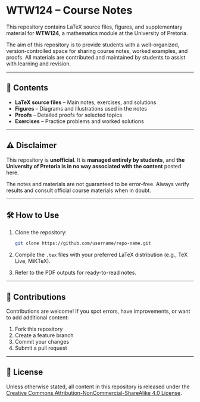 # WTW124 – Course Notes

This repository contains LaTeX source files, figures, and supplementary material for **WTW124**, a mathematics module at the University of Pretoria.

The aim of this repository is to provide students with a well-organized, version-controlled space for sharing course notes, worked examples, and proofs. All materials are contributed and maintained by students to assist with learning and revision.

---

## 📂 Contents

* **LaTeX source files** – Main notes, exercises, and solutions
* **Figures** – Diagrams and illustrations used in the notes
* **Proofs** – Detailed proofs for selected topics
* **Exercises** – Practice problems and worked solutions

---

## ⚠ Disclaimer

This repository is **unofficial**.
It is **managed entirely by students**, and **the University of Pretoria is in no way associated with the content** posted here.

The notes and materials are not guaranteed to be error-free. Always verify results and consult official course materials when in doubt.

---

## 🛠 How to Use

1. Clone the repository:

   ```bash
   git clone https://github.com/username/repo-name.git
   ```
2. Compile the `.tex` files with your preferred LaTeX distribution (e.g., TeX Live, MiKTeX).
3. Refer to the PDF outputs for ready-to-read notes.

---

## 🤝 Contributions

Contributions are welcome!
If you spot errors, have improvements, or want to add additional content:

1. Fork this repository
2. Create a feature branch
3. Commit your changes
4. Submit a pull request

---

## 📜 License

Unless otherwise stated, all content in this repository is released under the [Creative Commons Attribution-NonCommercial-ShareAlike 4.0 License](https://creativecommons.org/licenses/by-nc-sa/4.0/).
